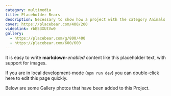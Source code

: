 ```yaml
---
category: multimedia
title: Placeholder Bears
description: Necessary to show how a project with the category Animals is used
cover: https://placebear.com/400/200
videolink: rbE53XUtVw0
gallery:
  - https://placebear.com/g/800/400
  - https://placebear.com/600/600
---
```


It is easy to write **markdown**-*enabled* content like this placeholder text, with support for images.

If you are in local development-mode (`npm run dev`) you can double-click here to edit this page quickly.

Below are some Gallery photos that have been added to this Project.
